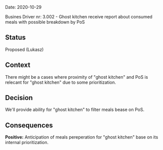 Date: 2020-10-29 

Busines Driver nr: 3.002 - Ghost kitchen receive report about consumed meals with possible breakdown by PoS

## Status

Proposed (Lukasz)

## Context

There might be a cases where proximity of "ghost kitchen" and PoS is relecant for "ghost kitchen" due to some prioritization.

## Decision

We'll provide ability for "ghost kitchen" to filter meals bease on PoS.

## Consequences

**Positive:** Anticipation of meals pereperation for "ghost kitchen" base on its internal prioritization.
